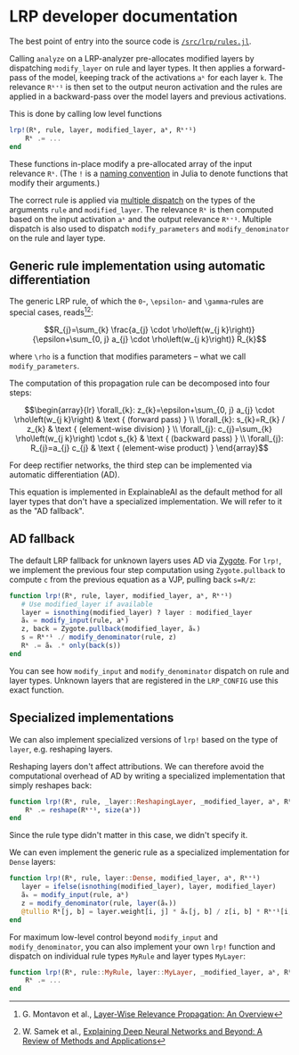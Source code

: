 # LRP developer documentation
The best point of entry into the source code is
[`/src/lrp/rules.jl`](https://github.com/adrhill/ExplainableAI.jl/blob/master/src/lrp/rules.jl).

Calling `analyze` on a LRP-analyzer pre-allocates modified layers by dispatching
`modify_layer` on rule and layer types. It then applies a forward-pass of the model,
keeping track of the activations `aᵏ` for each layer `k`.
The relevance `Rᵏ⁺¹` is then set to the output neuron activation and the rules are applied
in a backward-pass over the model layers and previous activations.

This is done by calling low level functions
```julia
lrp!(Rᵏ, rule, layer, modified_layer, aᵏ, Rᵏ⁺¹)
    Rᵏ .= ...
end
```

These functions in-place modify a pre-allocated array of the input relevance `Rᵏ`.
(The `!` is a [naming convention](https://docs.julialang.org/en/v1/manual/style-guide/#bang-convention)
in Julia to denote functions that modify their arguments.)

The correct rule is applied via [multiple dispatch](https://www.youtube.com/watch?v=kc9HwsxE1OY)
on the types of the arguments `rule` and `modified_layer`.
The relevance `Rᵏ` is then computed based on the input activation `aᵏ`
and the output relevance `Rᵏ⁺¹`.
Multiple dispatch is also used to dispatch `modify_parameters` and `modify_denominator`
on the rule and layer type.

## Generic rule implementation using automatic differentiation
The generic LRP rule, of which the ``0``-, ``\epsilon``- and ``\gamma``-rules are special cases, reads[^1][^2]:
```math
R_{j}=\sum_{k} \frac{a_{j} \cdot \rho\left(w_{j k}\right)}{\epsilon+\sum_{0, j} a_{j} \cdot \rho\left(w_{j k}\right)} R_{k}
```

where ``\rho`` is a function that modifies parameters – what we call `modify_parameters`.

The computation of this propagation rule can be decomposed into four steps:
```math
\begin{array}{lr}
\forall_{k}: z_{k}=\epsilon+\sum_{0, j} a_{j} \cdot \rho\left(w_{j k}\right) & \text { (forward pass) } \\
\forall_{k}: s_{k}=R_{k} / z_{k} & \text { (element-wise division) } \\
\forall_{j}: c_{j}=\sum_{k} \rho\left(w_{j k}\right) \cdot s_{k} & \text { (backward pass) } \\
\forall_{j}: R_{j}=a_{j} c_{j} & \text { (element-wise product) }
\end{array}
```

For deep rectifier networks,
the third step can be implemented via automatic differentiation (AD).

This equation is implemented in ExplainableAI as the default method
for all layer types that don't have a specialized implementation.
We will refer to it as the "AD fallback".

[^1]: G. Montavon et al., [Layer-Wise Relevance Propagation: An Overview](https://link.springer.com/chapter/10.1007/978-3-030-28954-6_10)
[^2]: W. Samek et al., [Explaining Deep Neural Networks and Beyond: A Review of Methods and Applications](https://ieeexplore.ieee.org/document/9369420)

## AD fallback
The default LRP fallback for unknown layers uses AD via [Zygote](https://github.com/FluxML/Zygote.jl).
For `lrp!`, we implement the previous four step computation using `Zygote.pullback` to
compute ``c`` from the previous equation as a VJP, pulling back ``s=R/z``:
```julia
function lrp!(Rᵏ, rule, layer, modified_layer, aᵏ, Rᵏ⁺¹)
   # Use modified_layer if available
   layer = isnothing(modified_layer) ? layer : modified_layer
   ãₖ = modify_input(rule, aᵏ)
   z, back = Zygote.pullback(modified_layer, ãₖ)
   s = Rᵏ⁺¹ ./ modify_denominator(rule, z)
   Rᵏ .= ãₖ .* only(back(s))
end
```

You can see how `modify_input` and `modify_denominator` dispatch on rule and layer types.
Unknown layers that are registered in the `LRP_CONFIG` use this exact function.

## Specialized implementations
We can also implement specialized versions of `lrp!` based on the type of `layer`,
e.g. reshaping layers.

Reshaping layers don't affect attributions. We can therefore avoid the computational
overhead of AD by writing a specialized implementation that simply reshapes back:
```julia
function lrp!(Rᵏ, rule, _layer::ReshapingLayer, _modified_layer, aᵏ, Rᵏ⁺¹)
    Rᵏ .= reshape(Rᵏ⁺¹, size(aᵏ))
end
```

Since the rule type didn't matter in this case, we didn't specify it.

We can even implement the generic rule as a specialized implementation for `Dense` layers:
```julia
function lrp!(Rᵏ, rule, layer::Dense, modified_layer, aᵏ, Rᵏ⁺¹)
   layer = ifelse(isnothing(modified_layer), layer, modified_layer)
   ãₖ = modify_input(rule, aᵏ)
   z = modify_denominator(rule, layer(ãₖ))
   @tullio Rᵏ[j, b] = layer.weight[i, j] * ãₖ[j, b] / z[i, b] * Rᵏ⁺¹[i, b]
end
```

For maximum low-level control beyond `modify_input` and `modify_denominator`,
you can also implement your own `lrp!` function and dispatch
on individual rule types `MyRule` and layer types `MyLayer`:
```julia
function lrp!(Rᵏ, rule::MyRule, layer::MyLayer, _modified_layer, aᵏ, Rᵏ⁺¹)
    Rᵏ .= ...
end
```
